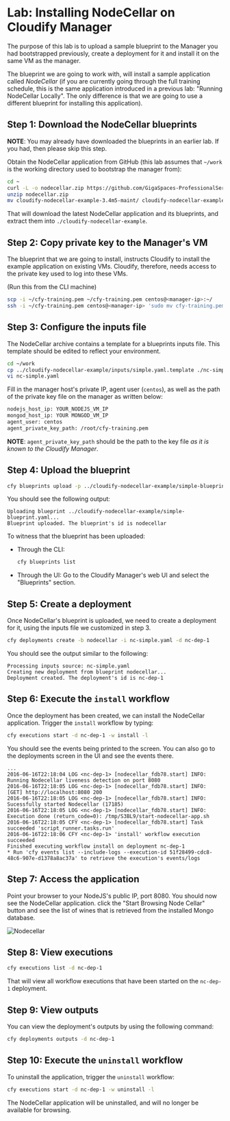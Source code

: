 # Lab: Installing NodeCellar on Cloudify Manager

The purpose of this lab is to upload a sample blueprint to the Manager you had bootstrapped previously, create a deployment for it and install it on the same VM as the manager.

The blueprint we are going to work with, will install a sample application called *NodeCellar* (if you are
currently going through the full training schedule, this is the same application introduced in a previous lab:
"Running NodeCellar Locally". The only difference is that we are going to use a different blueprint for
installing this application).
 
## Step 1: Download the NodeCellar blueprints

**NOTE**: You may already have downloaded the blueprints in an earlier lab. If you had, then please skip
this step.

Obtain the NodeCellar application from GitHub (this lab assumes that `~/work` is the working directory used to bootstrap the manager from):

```bash
cd ~
curl -L -o nodecellar.zip https://github.com/GigaSpaces-ProfessionalServices/cloudify-nodecellar-example/archive/3.4m5-maint.zip
unzip nodecellar.zip
mv cloudify-nodecellar-example-3.4m5-maint/ cloudify-nodecellar-example
```

That will download the latest NodeCellar application and its blueprints, and extract them into `./cloudify-nodecellar-example`.

## Step 2: Copy private key to the Manager's VM

The blueprint that we are going to install, instructs Cloudify to install the example application on existing VMs.
Cloudify, therefore, needs access to the private key used to log into these VMs.

(Run this from the CLI machine)

```bash
scp -i ~/cfy-training.pem ~/cfy-training.pem centos@<manager-ip>:~/
ssh -i ~/cfy-training.pem centos@<manager-ip> 'sudo mv cfy-training.pem /root'
```

## Step 3: Configure the inputs file

The NodeCellar archive contains a template for a blueprints inputs file. This template should be edited to reflect your environment.

```bash
cd ~/work
cp ../cloudify-nodecellar-example/inputs/simple.yaml.template ./nc-simple.yaml
vi nc-simple.yaml
```

Fill in the manager host's private IP, agent user (`centos`), as well as the path of the private key file on the manager as written below:

```bash
nodejs_host_ip: YOUR_NODEJS_VM_IP
mongod_host_ip: YOUR MONGOD_VM_IP
agent_user: centos
agent_private_key_path: /root/cfy-training.pem
```

**NOTE**: `agent_private_key_path` should be the path to the key file *as it is known to the Cloudify Manager*.

## Step 4: Upload the blueprint

```bash
cfy blueprints upload -p ../cloudify-nodecellar-example/simple-blueprint.yaml -b nodecellar
```

You should see the following output:

```
Uploading blueprint ../cloudify-nodecellar-example/simple-blueprint.yaml...
Blueprint uploaded. The blueprint's id is nodecellar
```

To witness that the blueprint has been uploaded:

*   Through the CLI:

    ```bash
    cfy blueprints list
    ```
*   Through the UI: Go to the Cloudify Manager's web UI and select the "Blueprints" section.

## Step 5: Create a deployment

Once NodeCellar's blueprint is uploaded, we need to create a deployment for it, using the inputs file we customized in step 3.

```bash
cfy deployments create -b nodecellar -i nc-simple.yaml -d nc-dep-1
```

You should see the output similar to the following:

```
Processing inputs source: nc-simple.yaml
Creating new deployment from blueprint nodecellar...
Deployment created. The deployment's id is nc-dep-1
```

## Step 6: Execute the `install` workflow

Once the deployment has been created, we can install the NodeCellar application. Trigger the `install` workflow by typing:

```bash
cfy executions start -d nc-dep-1 -w install -l
```

You should see the events being printed to the screen. You can also go to the deployments screen in the UI and see the events there. 

```
...
2016-06-16T22:18:04 LOG <nc-dep-1> [nodecellar_fdb78.start] INFO: Running Nodecellar liveness detection on port 8080
2016-06-16T22:18:05 LOG <nc-dep-1> [nodecellar_fdb78.start] INFO: [GET] http://localhost:8080 200
2016-06-16T22:18:05 LOG <nc-dep-1> [nodecellar_fdb78.start] INFO: Sucessfully started Nodecellar (17185)
2016-06-16T22:18:05 LOG <nc-dep-1> [nodecellar_fdb78.start] INFO: Execution done (return_code=0): /tmp/S3BL9/start-nodecellar-app.sh
2016-06-16T22:18:05 CFY <nc-dep-1> [nodecellar_fdb78.start] Task succeeded 'script_runner.tasks.run'
2016-06-16T22:18:06 CFY <nc-dep-1> 'install' workflow execution succeeded
Finished executing workflow install on deployment nc-dep-1
* Run 'cfy events list --include-logs --execution-id 51f28499-cdc8-48c6-907e-d1378a8ac37a' to retrieve the execution's events/logs
```

## Step 7: Access the application

Point your browser to your NodeJS's public IP, port 8080. You should now see the NodeCellar application. click the "Start Browsing Node Cellar" button and see the list of wines that is retrieved from the installed Mongo database.

![Nodecellar](../../../raw/3.4.0/running-nodecellar-on-manager/nodecellar.png "NodeCellar")

## Step 8: View executions

```bash
cfy executions list -d nc-dep-1
```

That will view all workflow executions that have been started on the `nc-dep-1` deployment.

## Step 9: View outputs

You can view the deployment's outputs by using the following command:

```bash
cfy deployments outputs -d nc-dep-1
```

## Step 10: Execute the `uninstall` workflow

To uninstall the application, trigger the `uninstall` workflow:

```bash
cfy executions start -d nc-dep-1 -w uninstall -l
```

The NodeCellar application will be uninstalled, and will no longer be available for browsing.